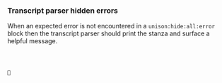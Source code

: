 
### Transcript parser hidden errors

When an expected error is not encountered in a `unison:hide:all:error` block
then the transcript parser should print the stanza
and surface a helpful message.


```



🛑

